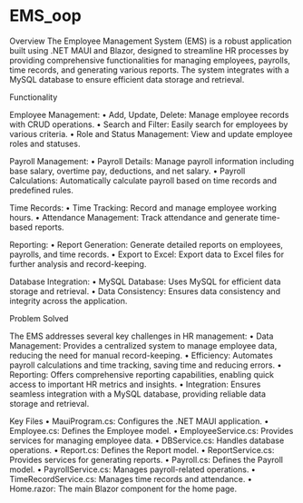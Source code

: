# EMS_oop

Overview
The Employee Management System (EMS) is a robust application built using .NET MAUI and Blazor, designed to streamline HR processes by providing 
comprehensive functionalities for managing employees, payrolls, time records, and generating various reports. 
The system integrates with a MySQL database to ensure efficient data storage and retrieval.

Functionality

Employee Management:
•	Add, Update, Delete: Manage employee records with CRUD operations.
•	Search and Filter: Easily search for employees by various criteria.
•	Role and Status Management: View and update employee roles and statuses.

Payroll Management:
•	Payroll Details: Manage payroll information including base salary, overtime pay, deductions, and net salary.
•	Payroll Calculations: Automatically calculate payroll based on time records and predefined rules.

Time Records:
•	Time Tracking: Record and manage employee working hours.
•	Attendance Management: Track attendance and generate time-based reports.

Reporting:
•	Report Generation: Generate detailed reports on employees, payrolls, and time records.
•	Export to Excel: Export data to Excel files for further analysis and record-keeping.

Database Integration:
•	MySQL Database: Uses MySQL for efficient data storage and retrieval.
•	Data Consistency: Ensures data consistency and integrity across the application.

Problem Solved

The EMS addresses several key challenges in HR management:
•	Data Management: Provides a centralized system to manage employee data, reducing the need for manual record-keeping.
•	Efficiency: Automates payroll calculations and time tracking, saving time and reducing errors.
•	Reporting: Offers comprehensive reporting capabilities, enabling quick access to important HR metrics and insights.
•	Integration: Ensures seamless integration with a MySQL database, providing reliable data storage and retrieval.

Key Files
•	MauiProgram.cs: Configures the .NET MAUI application.
•	Employee.cs: Defines the Employee model.
•	EmployeeService.cs: Provides services for managing employee data.
•	DBService.cs: Handles database operations.
•	Report.cs: Defines the Report model.
•	ReportService.cs: Provides services for generating reports.
•	Payroll.cs: Defines the Payroll model.
•	PayrollService.cs: Manages payroll-related operations.
•	TimeRecordService.cs: Manages time records and attendance.
•	Home.razor: The main Blazor component for the home page.

